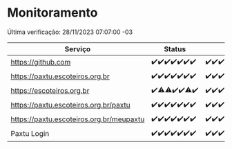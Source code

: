 # Monitoramento

Última verificação: 28/11/2023 07:07:00 -03

|Serviço|Status|Últimas 24h|
|---|---|---|
|https://github.com|<span title="2023-11-21: OK=24">✔️</span><span title="2023-11-22: OK=23">✔️</span><span title="2023-11-23: OK=24">✔️</span><span title="2023-11-24: OK=24">✔️</span><span title="2023-11-25: OK=24">✔️</span><span title="2023-11-26: OK=24">✔️</span><span title="2023-11-27: OK=10">✔️</span>|<span title="27/11/2023 07:07:00 -03 : 200">✔️</span><span title="27/11/2023 08:04:00 -03 : 200">✔️</span><span title="27/11/2023 09:11:00 -03 : 200">✔️</span><span title="27/11/2023 10:10:00 -03 : 200">✔️</span><span title="27/11/2023 11:06:00 -03 : 200">✔️</span><span title="27/11/2023 12:06:00 -03 : 200">✔️</span><span title="27/11/2023 13:08:00 -03 : 200">✔️</span><span title="27/11/2023 14:05:00 -03 : 200">✔️</span><span title="27/11/2023 15:08:00 -03 : 200">✔️</span><span title="27/11/2023 16:03:00 -03 : 200">✔️</span><span title="27/11/2023 17:06:00 -03 : 200">✔️</span><span title="27/11/2023 18:04:00 -03 : 200">✔️</span><span title="27/11/2023 19:03:00 -03 : 200">✔️</span><span title="27/11/2023 20:06:00 -03 : 200">✔️</span><span title="27/11/2023 21:31:00 -03 : 200">✔️</span><span title="27/11/2023 22:48:00 -03 : 200">✔️</span><span title="27/11/2023 23:21:00 -03 : 200">✔️</span><span title="28/11/2023 00:07:00 -03 : 200">✔️</span><span title="28/11/2023 01:07:00 -03 : 200">✔️</span><span title="28/11/2023 02:06:00 -03 : 200">✔️</span><span title="28/11/2023 03:09:00 -03 : 200">✔️</span><span title="28/11/2023 04:06:00 -03 : 200">✔️</span><span title="28/11/2023 05:08:00 -03 : 200">✔️</span><span title="28/11/2023 06:06:00 -03 : 200">✔️</span><span title="28/11/2023 07:07:00 -03 : 200">✔️</span>|
|https://paxtu.escoteiros.org.br|<span title="2023-11-21: OK=24">✔️</span><span title="2023-11-22: OK=23">✔️</span><span title="2023-11-23: OK=24">✔️</span><span title="2023-11-24: OK=24">✔️</span><span title="2023-11-25: OK=24">✔️</span><span title="2023-11-26: OK=24">✔️</span><span title="2023-11-27: OK=10">✔️</span>|<span title="27/11/2023 07:07:00 -03 : 200">✔️</span><span title="27/11/2023 08:04:00 -03 : 200">✔️</span><span title="27/11/2023 09:11:00 -03 : 200">✔️</span><span title="27/11/2023 10:10:00 -03 : 200">✔️</span><span title="27/11/2023 11:06:00 -03 : 200">✔️</span><span title="27/11/2023 12:06:00 -03 : 200">✔️</span><span title="27/11/2023 13:08:00 -03 : 200">✔️</span><span title="27/11/2023 14:05:00 -03 : 200">✔️</span><span title="27/11/2023 15:08:00 -03 : 200">✔️</span><span title="27/11/2023 16:03:00 -03 : 200">✔️</span><span title="27/11/2023 17:06:00 -03 : 200">✔️</span><span title="27/11/2023 18:04:00 -03 : 200">✔️</span><span title="27/11/2023 19:03:00 -03 : 200">✔️</span><span title="27/11/2023 20:06:00 -03 : 200">✔️</span><span title="27/11/2023 21:31:00 -03 : 0">❌</span><span title="27/11/2023 22:48:00 -03 : 200">✔️</span><span title="27/11/2023 23:21:00 -03 : 200">✔️</span><span title="28/11/2023 00:07:00 -03 : 200">✔️</span><span title="28/11/2023 01:07:00 -03 : 200">✔️</span><span title="28/11/2023 02:06:00 -03 : 200">✔️</span><span title="28/11/2023 03:09:00 -03 : 200">✔️</span><span title="28/11/2023 04:06:00 -03 : 200">✔️</span><span title="28/11/2023 05:08:00 -03 : 200">✔️</span><span title="28/11/2023 06:06:00 -03 : 200">✔️</span><span title="28/11/2023 07:07:00 -03 : 200">✔️</span>|
|https://escoteiros.org.br|<span title="2023-11-21: OK=24">✔️</span><span title="2023-11-22: OK=22, Falhas=1">⚠️</span><span title="2023-11-23: OK=23, Falhas=1">⚠️</span><span title="2023-11-24: OK=24">✔️</span><span title="2023-11-25: OK=24">✔️</span><span title="2023-11-26: OK=23, Falhas=1">⚠️</span><span title="2023-11-27: OK=10">✔️</span>|<span title="27/11/2023 07:07:00 -03 : 200">✔️</span><span title="27/11/2023 08:04:00 -03 : 200">✔️</span><span title="27/11/2023 09:11:00 -03 : 200">✔️</span><span title="27/11/2023 10:10:00 -03 : 200">✔️</span><span title="27/11/2023 11:06:00 -03 : 200">✔️</span><span title="27/11/2023 12:06:00 -03 : 200">✔️</span><span title="27/11/2023 13:08:00 -03 : 200">✔️</span><span title="27/11/2023 14:05:00 -03 : 200">✔️</span><span title="27/11/2023 15:08:00 -03 : 200">✔️</span><span title="27/11/2023 16:03:00 -03 : 200">✔️</span><span title="27/11/2023 17:06:00 -03 : 200">✔️</span><span title="27/11/2023 18:04:00 -03 : 200">✔️</span><span title="27/11/2023 19:03:00 -03 : 200">✔️</span><span title="27/11/2023 20:06:00 -03 : 200">✔️</span><span title="27/11/2023 21:31:00 -03 : 200">✔️</span><span title="27/11/2023 22:48:00 -03 : 200">✔️</span><span title="27/11/2023 23:21:00 -03 : 200">✔️</span><span title="28/11/2023 00:07:00 -03 : 200">✔️</span><span title="28/11/2023 01:07:00 -03 : 200">✔️</span><span title="28/11/2023 02:06:00 -03 : 200">✔️</span><span title="28/11/2023 03:09:00 -03 : 200">✔️</span><span title="28/11/2023 04:06:00 -03 : 200">✔️</span><span title="28/11/2023 05:08:00 -03 : 200">✔️</span><span title="28/11/2023 06:06:00 -03 : 200">✔️</span><span title="28/11/2023 07:07:00 -03 : 200">✔️</span>|
|https://paxtu.escoteiros.org.br/paxtu|<span title="2023-11-21: OK=24">✔️</span><span title="2023-11-22: OK=23">✔️</span><span title="2023-11-23: OK=24">✔️</span><span title="2023-11-24: OK=24">✔️</span><span title="2023-11-25: OK=24">✔️</span><span title="2023-11-26: OK=24">✔️</span><span title="2023-11-27: OK=10">✔️</span>|<span title="27/11/2023 07:07:00 -03 : 200">✔️</span><span title="27/11/2023 08:04:00 -03 : 200">✔️</span><span title="27/11/2023 09:11:00 -03 : 200">✔️</span><span title="27/11/2023 10:10:00 -03 : 200">✔️</span><span title="27/11/2023 11:06:00 -03 : 200">✔️</span><span title="27/11/2023 12:06:00 -03 : 200">✔️</span><span title="27/11/2023 13:08:00 -03 : 200">✔️</span><span title="27/11/2023 14:05:00 -03 : 200">✔️</span><span title="27/11/2023 15:08:00 -03 : 200">✔️</span><span title="27/11/2023 16:03:00 -03 : 200">✔️</span><span title="27/11/2023 17:06:00 -03 : 200">✔️</span><span title="27/11/2023 18:04:00 -03 : 200">✔️</span><span title="27/11/2023 19:03:00 -03 : 200">✔️</span><span title="27/11/2023 20:06:00 -03 : 200">✔️</span><span title="27/11/2023 21:31:00 -03 : 200">✔️</span><span title="27/11/2023 22:48:00 -03 : 200">✔️</span><span title="27/11/2023 23:21:00 -03 : 200">✔️</span><span title="28/11/2023 00:07:00 -03 : 200">✔️</span><span title="28/11/2023 01:07:00 -03 : 200">✔️</span><span title="28/11/2023 02:06:00 -03 : 200">✔️</span><span title="28/11/2023 03:09:00 -03 : 200">✔️</span><span title="28/11/2023 04:06:00 -03 : 200">✔️</span><span title="28/11/2023 05:08:00 -03 : 200">✔️</span><span title="28/11/2023 06:06:00 -03 : 200">✔️</span><span title="28/11/2023 07:07:00 -03 : 200">✔️</span>|
|https://paxtu.escoteiros.org.br/meupaxtu|<span title="2023-11-21: OK=24">✔️</span><span title="2023-11-22: OK=23">✔️</span><span title="2023-11-23: OK=24">✔️</span><span title="2023-11-24: OK=24">✔️</span><span title="2023-11-25: OK=24">✔️</span><span title="2023-11-26: OK=24">✔️</span><span title="2023-11-27: OK=10">✔️</span>|<span title="27/11/2023 07:07:00 -03 : 200">✔️</span><span title="27/11/2023 08:04:00 -03 : 200">✔️</span><span title="27/11/2023 09:11:00 -03 : 200">✔️</span><span title="27/11/2023 10:10:00 -03 : 200">✔️</span><span title="27/11/2023 11:06:00 -03 : 200">✔️</span><span title="27/11/2023 12:06:00 -03 : 200">✔️</span><span title="27/11/2023 13:08:00 -03 : 200">✔️</span><span title="27/11/2023 14:05:00 -03 : 200">✔️</span><span title="27/11/2023 15:08:00 -03 : 200">✔️</span><span title="27/11/2023 16:03:00 -03 : 200">✔️</span><span title="27/11/2023 17:06:00 -03 : 200">✔️</span><span title="27/11/2023 18:04:00 -03 : 200">✔️</span><span title="27/11/2023 19:03:00 -03 : 200">✔️</span><span title="27/11/2023 20:06:00 -03 : 200">✔️</span><span title="27/11/2023 21:31:00 -03 : 200">✔️</span><span title="27/11/2023 22:48:00 -03 : 200">✔️</span><span title="27/11/2023 23:21:00 -03 : 200">✔️</span><span title="28/11/2023 00:07:00 -03 : 200">✔️</span><span title="28/11/2023 01:07:00 -03 : 200">✔️</span><span title="28/11/2023 02:06:00 -03 : 200">✔️</span><span title="28/11/2023 03:09:00 -03 : 200">✔️</span><span title="28/11/2023 04:06:00 -03 : 200">✔️</span><span title="28/11/2023 05:08:00 -03 : 200">✔️</span><span title="28/11/2023 06:06:00 -03 : 200">✔️</span><span title="28/11/2023 07:07:00 -03 : 200">✔️</span>|
|Paxtu Login|<span title="2023-11-21: OK=24">✔️</span><span title="2023-11-22: OK=23">✔️</span><span title="2023-11-23: OK=24">✔️</span><span title="2023-11-24: OK=24">✔️</span><span title="2023-11-25: OK=24">✔️</span><span title="2023-11-26: OK=24">✔️</span><span title="2023-11-27: OK=10">✔️</span>|<span title="27/11/2023 07:07:00 -03 : 200">✔️</span><span title="27/11/2023 08:04:00 -03 : 200">✔️</span><span title="27/11/2023 09:11:00 -03 : 200">✔️</span><span title="27/11/2023 10:10:00 -03 : 200">✔️</span><span title="27/11/2023 11:06:00 -03 : 200">✔️</span><span title="27/11/2023 12:06:00 -03 : 200">✔️</span><span title="27/11/2023 13:08:00 -03 : 200">✔️</span><span title="27/11/2023 14:05:00 -03 : 200">✔️</span><span title="27/11/2023 15:08:00 -03 : 200">✔️</span><span title="27/11/2023 16:03:00 -03 : 200">✔️</span><span title="27/11/2023 17:06:00 -03 : 200">✔️</span><span title="27/11/2023 18:04:00 -03 : 200">✔️</span><span title="27/11/2023 19:03:00 -03 : 200">✔️</span><span title="27/11/2023 20:06:00 -03 : 200">✔️</span><span title="27/11/2023 21:31:00 -03 : 200">✔️</span><span title="27/11/2023 22:48:00 -03 : 200">✔️</span><span title="27/11/2023 23:21:00 -03 : 200">✔️</span><span title="28/11/2023 00:07:00 -03 : 200">✔️</span><span title="28/11/2023 01:07:00 -03 : 200">✔️</span><span title="28/11/2023 02:06:00 -03 : 200">✔️</span><span title="28/11/2023 03:09:00 -03 : 200">✔️</span><span title="28/11/2023 04:06:00 -03 : 200">✔️</span><span title="28/11/2023 05:08:00 -03 : 200">✔️</span><span title="28/11/2023 06:06:00 -03 : 200">✔️</span><span title="28/11/2023 07:07:00 -03 : 200">✔️</span>|
